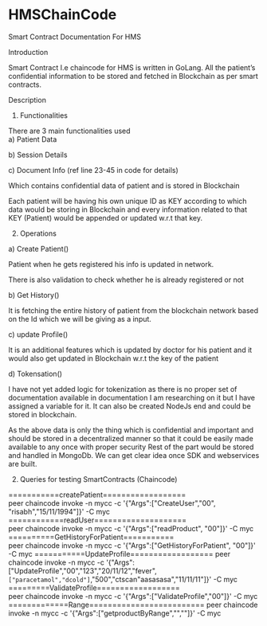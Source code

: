# HMSChainCode
 Smart Contract Documentation For HMS 

Introduction 

Smart Contract I.e chaincode for HMS is written in GoLang. All the patient’s confidential information to be stored and fetched in Blockchain as per smart contracts. 

Description 

1) Functionalities 

There are 3 main functionalities used  
a) Patient Data 

b) Session Details  

c) Document Info 
(ref line 23-45 in code for details) 

Which contains confidential data of patient and is stored in Blockchain 
 
Each patient will be having his own unique ID as KEY according to which data would be storing in Blockchain and every information related to that KEY (Patient) would be appended or updated w.r.t that key.  

 

2) Operations 

 

a) Create Patient() 

Patient when he gets registered his info is updated in network. 

There is also validation to check whether he is already registered or not 

b) Get History() 

It is fetching the entire history of patient from the blockchain network based on the Id which we will be giving as a input. 

c) update Profile() 

It is an additional features which is updated by doctor for his patient and it would also get updated in Blockchain w.r.t the key of the patient 

d) Tokensation() 

I have not yet added logic for tokenization as there is no proper set of documentation available in documentation I am researching on it but I have assigned a variable for it. It can also be created NodeJs end and could be stored in blockchain. 
 

As the above data is only the thing which is confidential and important and should be stored in a decentralized manner so that it could be easily made available to any once with proper security 
Rest of the part would be stored and handled in MongoDb. We can get clear idea once SDK and webservices are built. 

 

2) Queries for testing SmartContracts (Chaincode) 

===========createPatient==================   
peer chaincode invoke -n mycc -c '{"Args":["CreateUser","00", "risabh","15/11/1994"]}' -C myc
============readUser====================  
peer chaincode invoke -n mycc -c '{"Args":["readProduct", "00"]}' -C myc
==========GetHistoryForPatient===========  
peer chaincode invoke -n mycc -c '{"Args":["GetHistoryForPatient", "00"]}' -C myc
===========UpdateProfile================== 
peer chaincode invoke -n mycc -c '{"Args":  ["UpdateProfile","00","123","20/11/12","fever",`["paracetamol","dcold"]`,"500","ctscan"aasasasa","11/11/11"]}' -C myc
=========ValidateProfile==================  
peer chaincode invoke -n mycc -c '{"Args":["ValidateProfile","00"]}' -C myc
=============Range=========================
peer chaincode invoke -n mycc -c '{"Args":["getproductByRange","",""]}' -C myc 

 
